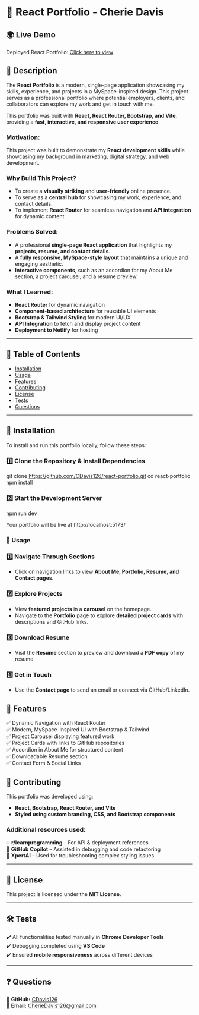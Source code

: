 # 🚀 React Portfolio - Cherie Davis

## 🌍 Live Demo  
Deployed React Portfolio: [Click here to view](YOUR_NETLIFY_DEPLOYMENT_URL)

## 📖 Description  
The **React Portfolio** is a modern, single-page application showcasing my skills, experience, and projects in a MySpace-inspired design. This project serves as a professional portfolio where potential employers, clients, and collaborators can explore my work and get in touch with me.

This portfolio was built with **React, React Router, Bootstrap, and Vite**, providing a **fast, interactive, and responsive user experience**.

### **Motivation:**  
This project was built to demonstrate my **React development skills** while showcasing my background in marketing, digital strategy, and web development.

### **Why Build This Project?**  
- To create a **visually striking** and **user-friendly** online presence.  
- To serve as a **central hub** for showcasing my work, experience, and contact details.  
- To implement **React Router** for seamless navigation and **API integration** for dynamic content.

### **Problems Solved:**  
- A professional **single-page React application** that highlights my **projects, resume, and contact details**.  
- A **fully responsive, MySpace-style layout** that maintains a unique and engaging aesthetic.  
- **Interactive components**, such as an accordion for my About Me section, a project carousel, and a resume preview.

### **What I Learned:**  
- **React Router** for dynamic navigation  
- **Component-based architecture** for reusable UI elements  
- **Bootstrap & Tailwind Styling** for modern UI/UX  
- **API Integration** to fetch and display project content  
- **Deployment to Netlify** for hosting  

---

## 📌 Table of Contents  
- [Installation](#installation)  
- [Usage](#usage)  
- [Features](#features)  
- [Contributing](#contributing)  
- [License](#license)  
- [Tests](#tests)  
- [Questions](#questions)  

---

## 🔧 Installation  
To install and run this portfolio locally, follow these steps:

### **1️⃣ Clone the Repository & Install Dependencies**  

git clone https://github.com/CDavis126/react-portfolio.git
cd react-portfolio
npm install

### **2️⃣ Start the Development Server**  

npm run dev

Your portfolio will be live at http://localhost:5173/

### 🎯 Usage  

### **1️⃣ Navigate Through Sections**  
- Click on navigation links to view **About Me, Portfolio, Resume, and Contact pages**.  

### **2️⃣ Explore Projects**  
- View **featured projects** in a **carousel** on the homepage.  
- Navigate to the **Portfolio** page to explore **detailed project cards** with descriptions and GitHub links.

### **3️⃣ Download Resume**  
- Visit the **Resume** section to preview and download a **PDF copy** of my resume.

### **4️⃣ Get in Touch**  
- Use the **Contact page** to send an email or connect via GitHub/LinkedIn.  

## 🚀 Features  
✅ Dynamic Navigation with React Router  
✅ Modern, MySpace-Inspired UI with Bootstrap & Tailwind  
✅ Project Carousel displaying featured work  
✅ Project Cards with links to GitHub repositories  
✅ Accordion in About Me for structured content  
✅ Downloadable Resume section  
✅ Contact Form & Social Links  

## 🤝 Contributing  
This portfolio was developed using:  

- **React, Bootstrap, React Router, and Vite**  
- **Styled using custom branding, CSS, and Bootstrap components**  

### Additional resources used:  
💡 **r/learnprogramming** – For API & deployment references  
🤖 **GitHub Copilot** – Assisted in debugging and code refactoring  
🧠 **XpertAI** – Used for troubleshooting complex styling issues  

---

## 📜 License  
This project is licensed under the **MIT License**.  

---

## 🛠 Tests  
✔️ All functionalities tested manually in **Chrome Developer Tools**  
✔️ Debugging completed using **VS Code**  
✔️ Ensured **mobile responsiveness** across different devices  

---

## ❓ Questions  
📌 **GitHub:** [CDavis126](https://github.com/CDavis126)  
📌 **Email:** [CherieDavis126@gmail.com](mailto:CherieDavis126@gmail.com)  

